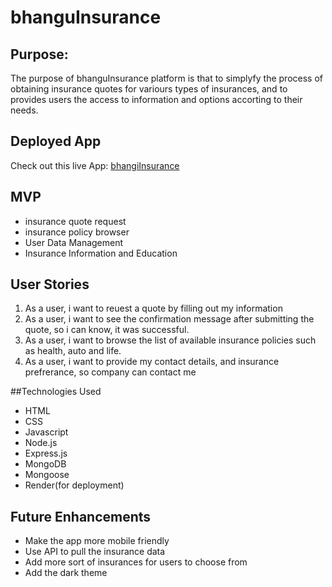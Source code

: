 # bhanguInsurance
## Purpose: 
The purpose of bhanguInsurance platform is that to simplyfy the process of obtaining insurance quotes for variours types of insurances, and to provides users the access to information and options accorting to their needs.

## Deployed App
Check out this live App: [bhangiInsurance](https://bhanguinsurance.onrender.com/)

## MVP
- insurance quote request
- insurance policy browser
- User Data Management
- Insurance Information and Education

## User Stories
1. As a user, i want to reuest a quote by filling out my information
2. As a user, i want to see the confirmation message after submitting the quote, so i can know, it was successful.
3. As a user, i want to browse the list of available insurance policies such as health, auto and life.
4. As a user, i want to provide my contact details, and insurance prefrerance, so company can contact me

##Technologies Used
- HTML
- CSS
- Javascript
- Node.js
- Express.js
- MongoDB
- Mongoose
- Render(for deployment)

## Future Enhancements
- Make the app more mobile friendly
- Use API to pull the insurance data
- Add more sort of insurances for users to choose from
- Add the dark theme  